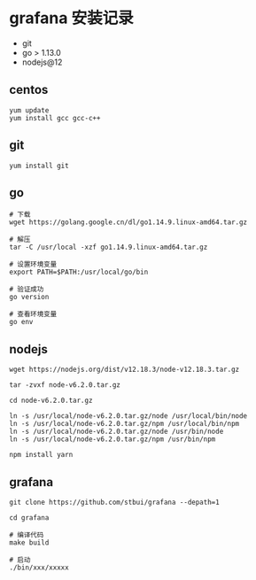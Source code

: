 # grafana 安装记录


- git
- go > 1.13.0
- nodejs@12

## centos
```
yum update
yum install gcc gcc-c++
```

## git
```
yum install git
```

## go
```
# 下载
wget https://golang.google.cn/dl/go1.14.9.linux-amd64.tar.gz

# 解压
tar -C /usr/local -xzf go1.14.9.linux-amd64.tar.gz

# 设置环境变量
export PATH=$PATH:/usr/local/go/bin

# 验证成功
go version

# 查看环境变量
go env
```

## nodejs
```
wget https://nodejs.org/dist/v12.18.3/node-v12.18.3.tar.gz

tar -zvxf node-v6.2.0.tar.gz

cd node-v6.2.0.tar.gz

ln -s /usr/local/node-v6.2.0.tar.gz/node /usr/local/bin/node
ln -s /usr/local/node-v6.2.0.tar.gz/npm /usr/local/bin/npm
ln -s /usr/local/node-v6.2.0.tar.gz/node /usr/bin/node
ln -s /usr/local/node-v6.2.0.tar.gz/npm /usr/bin/npm

npm install yarn
```

## grafana

```
git clone https://github.com/stbui/grafana --depath=1

cd grafana

# 编译代码
make build

# 启动
./bin/xxx/xxxxx
```

